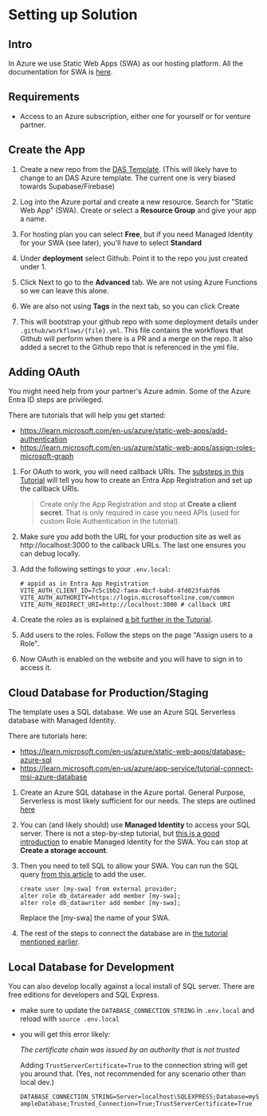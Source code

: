 # Setting up Solution

## Intro

In Azure we use Static Web Apps (SWA) as our hosting platform. All the documentation for SWA is [here](https://learn.microsoft.com/en-us/azure/static-web-apps/). 

## Requirements

- Access to an Azure subscription, either one for yourself or for venture partner.

## Create the App

1. Create a new repo from the [DAS Template](https://github.com/digitalaidseattle/das-admin-template). (This will likely have to change to an DAS Azure template. The current one is very biased towards Supabase/Firebase)

1. Log into the Azure portal and create a new resource. Search for "Static Web App" (SWA). Create or select a **Resource Group** and give your app a name. 
    
1. For hosting plan you can select **Free**, but if you need Managed Identity for your SWA (see later), you'll have to select **Standard**

1. Under **deployment** select Github. Point it to the repo you just created under 1.

1. Click Next to go to the **Advanced** tab. We are not using Azure Functions so we can leave this alone. 

1. We are also not using **Tags** in the next tab, so you can click Create

1. This will bootstrap your github repo with some deployment details under `.github/workflows/{file}.yml`. This file contains the workflows that Github will perform when there is a PR and a merge on the repo. It also added a secret to the Github repo that is referenced in the yml file. 

## Adding OAuth

You might need help from your partner's Azure admin. Some of the Azure Entra ID steps are privileged. 

There are tutorials that will help you get started:
- https://learn.microsoft.com/en-us/azure/static-web-apps/add-authentication
- https://learn.microsoft.com/en-us/azure/static-web-apps/assign-roles-microsoft-graph


1. For OAuth to work, you will need callback URIs. The [substeps in this Tutorial](https://learn.microsoft.com/en-us/azure/static-web-apps/assign-roles-microsoft-graph#create-a-microsoft-entra-application) will tell you how to create an Entra App Registration and set up the callback URIs.

    >Create only the App Registration and stop at **Create a client secret**. That is only required in case you need APIs (used for custom Role Authentication in the tutorial).

1. Make sure you add both the URL for your production site as well as http://localhost:3000 to the callback URLs. The last one ensures you can debug locally. 

1. Add the following settings to your ```.env.local```:

    ```
    # appid as in Entra App Registration
    VITE_AUTH_CLIENT_ID=7c5c1bb2-faea-4bcf-babd-4fd023fabfd6 
    VITE_AUTH_AUTHORITY=https://login.microsoftonline.com/common 
    VITE_AUTH_REDIRECT_URI=http://localhost:3000 # callback URI
    ```



1. Create the roles as is explained [a bit further in the Tutorial](https://learn.microsoft.com/en-us/azure/static-web-apps/assign-roles-microsoft-graph#create-roles).

1. Add users to the roles. Follow the steps on the page "Assign users to a Role". 

1. Now OAuth is enabled on the website and you will have to sign in to access it. 


## Cloud Database for Production/Staging

The template uses a SQL database. We use an Azure SQL Serverless database with Managed Identity. 

There are tutorials here:
- https://learn.microsoft.com/en-us/azure/static-web-apps/database-azure-sql
- https://learn.microsoft.com/en-us/azure/app-service/tutorial-connect-msi-azure-database

1. Create an Azure SQL database in the Azure portal. General Purpose, Serverless is most likely sufficient for our needs. The steps are outlined [here](https://learn.microsoft.com/en-us/azure/static-web-apps/database-azure-sql?tabs=bash&pivots=static-web-apps-rest)

1. You can (and likely should) use **Managed Identity** to access your SQL server. There is not a step-by-step tutorial, but [this is a good introduction](https://learn.microsoft.com/en-us/azure/app-service/tutorial-connect-app-access-storage-javascript?tabs=azure-portal) to enable Managed Identity for the SWA. You can stop at **Create a storage account**. 

1. Then you need to tell SQL to allow your SWA. You can run the SQL query [from this article](https://www.pluralsight.com/resources/blog/guides/how-to-use-managed-identity-with-azure-sql-database#:~:text=In%20order%20to%20allow%20managed%20identities%20to%20connect%20to%20Azure) to add the user. 

    ```
    create user [my-swa] from external provider;
    alter role db_datareader add member [my-swa];
    alter role db_datawriter add member [my-swa];
    ```

    Replace the [my-swa] the name of your SWA.

1. The rest of the steps to connect the database are in [the tutorial mentioned earlier](https://learn.microsoft.com/en-us/azure/static-web-apps/database-azure-sql?tabs=bash&pivots=static-web-apps-rest).  

## Local Database for Development

You can also develop locally against a local install of SQL server. There are free editions for developers and SQL Express. 

- make sure to update the ```DATABASE_CONNECTION_STRING``` in ```.env.local``` and reload with ```source .env.local```
- you will get this error likely:

    *The certificate chain was issued by an authority that is not trusted*

    Adding ```TrustServerCertificate=True``` to the connection string will get you around that. (Yes, not recommended for any scenario other than local dev.)

    ```DATABASE_CONNECTION_STRING=Server=localhost\SQLEXPRESS;Database=mySampleDatabase;Trusted_Connection=True;TrustServerCertificate=True```
